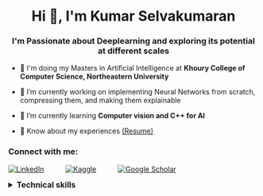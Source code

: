 <h1 align="center">Hi 👋, I'm Kumar Selvakumaran</h1>
<h3 align="center">I'm Passionate about Deeplearning and exploring its potential at different scales</h3>

- 📖 I'm doing my Masters in Artificial Intelligence at **Khoury College of Computer Science, Northeastern University**

- 🔭 I’m currently working on implementing Neural Networks from scratch, compressing them, and making them explainable 

- 🌱 I’m currently learning **Computer vision and C++ for AI**

- 📄 Know about my experiences  [(Resume)](https://drive.google.com/file/d/1DWNcnx710iGZkzb0lXYTOgVp_s-rRi8G/view?usp=drive_link)

<h3 align="left">Connect with me:</h3>

[![LinkedIn](https://img.shields.io/badge/linkedin-%230077B5.svg?style=for-the-badge&logo=linkedin&logoColor=white)](https://www.linkedin.com/in/kumar-selva/)&nbsp;&nbsp;&nbsp;&nbsp;&nbsp;&nbsp;&nbsp;&nbsp;&nbsp;&nbsp;
[![Kaggle](https://img.shields.io/badge/Kaggle-035a7d?style=for-the-badge&logo=kaggle&logoColor=white)](https://www.kaggle.com/kumarselvakumaran)&nbsp;&nbsp;&nbsp;&nbsp;&nbsp;&nbsp;&nbsp;&nbsp;&nbsp;&nbsp;
[![Google Scholar](https://img.shields.io/badge/Google%20Scholar-4285F4?style=for-the-badge&logo=google-scholar&logoColor=white)](https://scholar.google.com/citations?user=pamBmPIAAAAJ&hl=en)


<details>
<summary style="font-size:1.65vw"> <b>Technical skills</b> </summary>

<h3 align="left">Languages and Tools:</h3>
<a href="https://www.python.org" target="_blank" rel="noreferrer"> <img src="https://raw.githubusercontent.com/devicons/devicon/master/icons/python/python-original.svg" alt="python" width="40" height="40"/> </a><a href="https://en.wikipedia.org/wiki/C_(programming_language)" target="_blank" rel="noreferrer"> <img src="https://raw.githubusercontent.com/devicons/devicon/master/icons/c/c-original.svg" alt="c" width="40" height="40"/> </a> <a href="https://en.wikipedia.org/wiki/C%2B%2B" target="_blank" rel="noreferrer"> <img src="https://raw.githubusercontent.com/devicons/devicon/master/icons/cplusplus/cplusplus-original.svg" alt="cplusplus" width="40" height="40"/> </a> 


<h3 align="left">Frameworks:</h3>
<a href="https://pytorch.org/" target="_blank" rel="noreferrer"> <img src="https://www.vectorlogo.zone/logos/pytorch/pytorch-icon.svg" alt="pytorch" width="40" height="40"/> </a><a href="https://www.tensorflow.org" target="_blank" rel="noreferrer"> <img src="https://www.vectorlogo.zone/logos/tensorflow/tensorflow-icon.svg" alt="tensorflow" width="40" height="40"/> </a><a href="https://opencv.org/" target="_blank" rel="noreferrer"> <img src="https://www.vectorlogo.zone/logos/opencv/opencv-icon.svg" alt="opencv" width="40" height="40"/> </a><a href="https://huggingface.co/" target="_blank" rel="noreferrer"> <img src="https://cdn-lfs.huggingface.co/repos/96/a2/96a2c8468c1546e660ac2609e49404b8588fcf5a748761fa72c154b2836b4c83/942cad1ccda905ac5a659dfd2d78b344fccfb84a8a3ac3721e08f488205638a0?response-content-disposition=inline%3B+filename*%3DUTF-8%27%27hf-logo.svg%3B+filename%3D%22hf-logo.svg%22%3B&response-content-type=image%2Fsvg%2Bxml&Expires=1704087445&Policy=eyJTdGF0ZW1lbnQiOlt7IkNvbmRpdGlvbiI6eyJEYXRlTGVzc1RoYW4iOnsiQVdTOkVwb2NoVGltZSI6MTcwNDA4NzQ0NX19LCJSZXNvdXJjZSI6Imh0dHBzOi8vY2RuLWxmcy5odWdnaW5nZmFjZS5jby9yZXBvcy85Ni9hMi85NmEyYzg0NjhjMTU0NmU2NjBhYzI2MDllNDk0MDRiODU4OGZjZjVhNzQ4NzYxZmE3MmMxNTRiMjgzNmI0YzgzLzk0MmNhZDFjY2RhOTA1YWM1YTY1OWRmZDJkNzhiMzQ0ZmNjZmI4NGE4YTNhYzM3MjFlMDhmNDg4MjA1NjM4YTA%7EcmVzcG9uc2UtY29udGVudC1kaXNwb3NpdGlvbj0qJnJlc3BvbnNlLWNvbnRlbnQtdHlwZT0qIn1dfQ__&Signature=yKv-V5o%7EHCkQLaEdwJ2DFUAJOJem4StAGQPDT9pQHOVrgCHXdMbMrm2xEiSdzQQe4%7EWSS8ZOffoOtBs63WckLGU9GmxX2-jKiVuzGzkc%7E3-PSKAp2AnQR-R0DA4RndXWZHM%7EMxMD4vBCga7AwS4QlEumqWBdUGUkiAUO9mQKVh3yPxEwbAOgXs97--lqg7nTURoqKjbSN1eHEA%7E%7EpyYoGXNLxtQh49Joqyl7BSjeu08WQOyOJklY33Z2WEsvCFud5FEwGzEctSywEpKjuyIr%7EjdFJlbsatSYbPhpBZi8-yH219U6icUcSREQwxL9AoX%7EFhkpkyE8skzWztXUIWqsHA__&Key-Pair-Id=KVTP0A1DKRTAX" alt="HuggingFace" width="40" height="40"/> </a> <a href="https://scikit-learn.org/" target="_blank" rel="noreferrer"> <img src="https://upload.wikimedia.org/wikipedia/commons/0/05/Scikit_learn_logo_small.svg" alt="scikit_learn" width="40" height="40"/> </a>  <a href="https://numpy.org/" target="_blank" rel="noreferrer"> <img src="https://numpy.org/images/logo.svg" alt="Numpy" width="40" height="40"/> </a> <a href="https://pandas.pydata.org/" target="_blank" rel="noreferrer"> <img src="https://raw.githubusercontent.com/devicons/devicon/2ae2a900d2f041da66e950e4d48052658d850630/icons/pandas/pandas-original.svg" alt="pandas" width="40" height="40"/> </a><a href="https://streamlit.io/" target="_blank" rel="noreferrer"> <img src="https://streamlit.io/images/brand/streamlit-mark-color.svg" alt="Streamlit" width="40" height="40"/> </a><a href="https://seaborn.pydata.org/" target="_blank" rel="noreferrer"> <img src="https://seaborn.pydata.org/_images/logo-mark-lightbg.svg" alt="seaborn" width="40" height="40"/> </a> <a href="https://matplotlib.org/" target="_blank" rel="noreferrer"> <img src="https://matplotlib.org/_static/logo_dark.svg" alt="Matplotlib" width="40" height="40"/> </a> 


<h3 align="left">Tools and SDKs:</h3>
<a href="https://www.docker.com/" target="_blank" rel="noreferrer"> <img src="https://raw.githubusercontent.com/devicons/devicon/master/icons/docker/docker-original-wordmark.svg" alt="docker" width="40" height="40"/> </a><a href="https://git-scm.com/" target="_blank" rel="noreferrer"> <img src="https://www.vectorlogo.zone/logos/git-scm/git-scm-icon.svg" alt="git" width="40" height="40"/> </a> <a href="https://www.gnu.org/software/bash/" target="_blank" rel="noreferrer"> <img src="https://d33wubrfki0l68.cloudfront.net/7c8561d6a2795e512d1f3165ed7edd9405419968/ad392/img/symbol/svg/full_colored_light.svg" alt="bash" width="40" height="40"/> </a><a href="https://anaconda.org/" target="_blank" rel="noreferrer"> <img src="https://docs.conda.io/en/latest/_static/conda_logo_full.svg" alt="Anaconda" width="40" height="40"/> </a> <a href="hhttps://unity.com/unity/features/arfoundation" target="_blank" rel="noreferrer"> <img src="https://www.vectorlogo.zone/logos/unity3d/unity3d-icon.svg" alt="Unity AR Foundation" width="40" height="40"/> </a>

<h3 align="left">OS and Cloud:</h3>
<a href="https://www.microsoft.com/en-us/windows" target="_blank" rel="noreferrer"> <img src="https://upload.wikimedia.org/wikipedia/commons/thumb/5/5f/Windows_logo_-_2012.svg/2048px-Windows_logo_-_2012.svg.png" alt="Windows" width="40" height="40"/> </a><a href="https://www.linux.org/" target="_blank" rel="noreferrer"> <img src="https://upload.wikimedia.org/wikipedia/commons/thumb/3/35/Tux.svg/864px-Tux.svg.png" alt="linux" width="40" height="40"/> </a><a href="https://cloud.google.com" target="_blank" rel="noreferrer"> <img src="https://www.vectorlogo.zone/logos/google_cloud/google_cloud-icon.svg" alt="gcp" width="40" height="40"/> </a> <a href="https://heroku.com" target="_blank" rel="noreferrer"> <img src="https://www.vectorlogo.zone/logos/heroku/heroku-icon.svg" alt="heroku" width="40" height="40"/> </a> 
</details>
